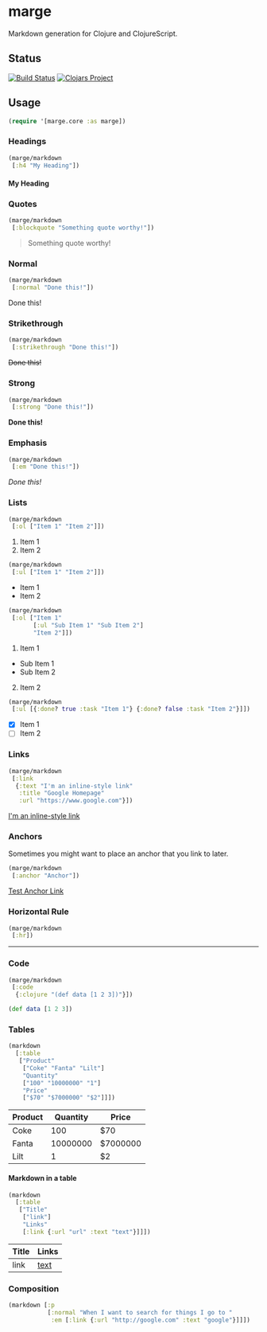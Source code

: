 # marge
Markdown generation for Clojure and ClojureScript.

## Status

[![Build Status](https://api.travis-ci.org/markwoodhall/marge.svg?branch=master)](https://api.travis-ci.org/repositories/markwoodhall/marge)
[![Clojars Project](https://img.shields.io/clojars/v/marge.svg)](http://clojars.org/marge)

## Usage


```clojure
(require '[marge.core :as marge])
```

### Headings

```clojure
(marge/markdown 
 [:h4 "My Heading"])
```

#### My Heading

### Quotes

```clojure
(marge/markdown
 [:blockquote "Something quote worthy!"])
```

> Something quote worthy!

### Normal

```clojure
(marge/markdown
 [:normal "Done this!"])
```

Done this!

### Strikethrough

```clojure
(marge/markdown
 [:strikethrough "Done this!"])
```

~~Done this!~~


### Strong

```clojure
(marge/markdown
 [:strong "Done this!"])
```

**Done this!**

### Emphasis

```clojure
(marge/markdown
 [:em "Done this!"])
```

*Done this!*

### Lists

```clojure
(marge/markdown
 [:ol ["Item 1" "Item 2"]])
```

1. Item 1
2. Item 2

```clojure
(marge/markdown
 [:ul ["Item 1" "Item 2"]])
```

+ Item 1
+ Item 2

```clojure
(marge/markdown
 [:ol ["Item 1" 
       [:ul "Sub Item 1" "Sub Item 2"]
       "Item 2"]])
```

1. Item 1
  + Sub Item 1
  + Sub Item 2
2. Item 2

```clojure
(marge/markdown
 [:ul [{:done? true :task "Item 1"} {:done? false :task "Item 2"}]])
```

+ [x] Item 1
+ [ ] Item 2

### Links

```clojure
(marge/markdown 
 [:link 
  {:text "I'm an inline-style link" 
   :title "Google Homepage"
   :url "https://www.google.com"}])
```

[I'm an inline-style link](https://www.google.com "Google Homepage")


### Anchors

Sometimes you might want to place an anchor that you link to later.

```clojure
(marge/markdown 
 [:anchor "Anchor"])
```

<a name="Anchor"></a>


[Test Anchor Link](#Anchor)

### Horizontal Rule

```clojure
(marge/markdown 
 [:hr])
```

---

### Code

```clojure
(marge/markdown 
 [:code
  {:clojure "(def data [1 2 3])"}])
```

```clojure
(def data [1 2 3])
```

### Tables

```clojure
(markdown 
  [:table
   ["Product" 
    ["Coke" "Fanta" "Lilt"] 
    "Quantity" 
    ["100" "10000000" "1"]
    "Price"
    ["$70" "$7000000" "$2"]]])
```

| Product | Quantity | Price    |
| ------- | -------- | -------- |
| Coke    | 100      | $70      |
| Fanta   | 10000000 | $7000000 |
| Lilt    | 1        | $2       |


#### Markdown in a table

```clojure
(markdown 
  [:table
   ["Title" 
    ["link"]
    "Links" 
    [:link {:url "url" :text "text"}]]])
```

| Title | Links       |
| ----- | ----------- |
| link  | [text](url) |

### Composition

```clojure
(markdown [:p 
           [:normal "When I want to search for things I go to "
            :em [:link {:url "http://google.com" :text "google"}]]])
```
